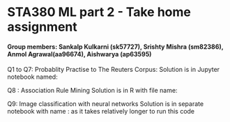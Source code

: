 # STA380 ML part 2 - Take home assignment
#### Group members: Sankalp Kulkarni (sk57727), Srishty Mishra (sm82386), Anmol Agrawal(aa96674), Aishwarya (ap63595)

Q1 to Q7: Probablity Practise to The Reuters Corpus:
Solution is in Jupyter notebook named: 

Q8 : Association Rule Mining
Solution is in R with file name:

Q9: Image classification with neural networks
Solution is in separate notebook with name : 
as it takes relatively longer to run this code




